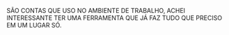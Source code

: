 SÃO CONTAS QUE USO NO AMBIENTE DE TRABALHO, ACHEI INTERESSANTE TER UMA FERRAMENTA QUE JÁ FAZ TUDO QUE PRECISO EM UM LUGAR SÓ. 
